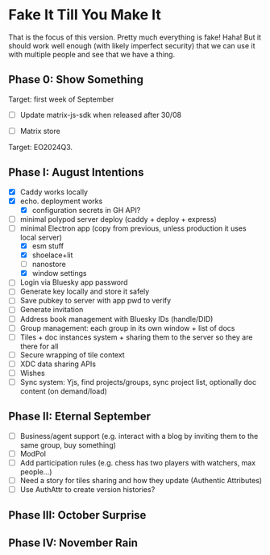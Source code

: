 
# Fake It Till You Make It

That is the focus of this version. Pretty much everything is fake! Haha! But it should work
well enough (with likely imperfect security) that we can use it with multiple people and see
that we have a thing.

## Phase 0: Show Something
Target: first week of September

- [ ] Update matrix-js-sdk when released after 30/08
- [ ] Matrix store



Target: EO2024Q3.

## Phase I: August Intentions

- [x] Caddy works locally
- [x] echo. deployment works
  - [x] configuration secrets in GH API?
- [ ] minimal polypod server deploy (caddy + deploy + express)
- [ ] minimal Electron app (copy from previous, unless production it uses local server)
  - [x] esm stuff
  - [x] shoelace+lit
  - [ ] nanostore
  - [x] window settings
- [ ] Login via Bluesky app password
- [ ] Generate key locally and store it safely
- [ ] Save pubkey to server with app pwd to verify
- [ ] Generate invitation
- [ ] Address book management with Bluesky IDs (handle/DID)
- [ ] Group management: each group in its own window + list of docs
- [ ] Tiles + doc instances system + sharing them to the server so they are there for all
- [ ] Secure wrapping of tile context
- [ ] XDC data sharing APIs
- [ ] Wishes
- [ ] Sync system: Yjs, find projects/groups, sync project list, optionally doc content (on demand/load)

## Phase II: Eternal September

- [ ] Business/agent support (e.g. interact with a blog by inviting them to the same group, buy something)
- [ ] ModPol
- [ ] Add participation rules (e.g. chess has two players with watchers, max people…)
- [ ] Need a story for tiles sharing and how they update (Authentic Attributes)
- [ ] Use AuthAttr to create version histories?

## Phase III: October Surprise


## Phase IV: November Rain
